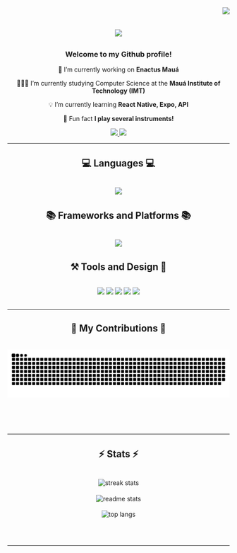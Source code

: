 <img align="right" src="https://visitor-badge.laobi.icu/badge?page_id=luckfero.luckfero" />

<h1 align="center">
    <img src="https://readme-typing-svg.herokuapp.com/?font=Righteous&size=35&center=true&vCenter=true&width=500&height=70&color=FFC0CB&duration=4000&lines=Hi+There!+👋🏻;+I'm+Lucca+Oliveira!;" />
</h1>

<h3 align="center">Welcome to my Github profile! </h3>

<div align="center">
 
🔭 I’m currently working on **Enactus Mauá**

🧑🏻‍💻 I’m currently studying Computer Science at the **Mauá Institute of Technology (IMT)** 
 
💡 I’m currently learning **React Native, Expo, API**

🎸 Fun fact **I play several instruments!**

 </div>
 
<div align="center"> 
  <a href="mailto:luccaoliveira123@gmail.com">
    <img src="https://img.shields.io/badge/Gmail-333333?style=for-the-badge&logo=gmail&logoColor=red" />
  </a>
  <a href="https://www.linkedin.com/in/luccadesouzaoliveira" target="_blank">
    <img src="https://img.shields.io/badge/LinkedIn-0077B5?style=for-the-badge&logo=linkedin&logoColor=white" target="_blank" />
  </a>
</div>

 <hr/>
 
<h2 align="center">💻 Languages 💻</h2>
<br/>
<div align="center">
    <img src="https://skillicons.dev/icons?i=html,css,python,java,mysql,dart,flutter" /><br>
    
</div>
<h2 align="center">📚 Frameworks and Platforms 📚</h2>
<br/>
<div align="center">
    <img src="https://skillicons.dev/icons?i=react,javascript,typescript,vscode,github,git,discord" /><br>
    
</div>
<h2 align="center">⚒️ Tools and Design 🎨</h2>
<br/>
<div align="center">
    <img src="https://img.shields.io/badge/Microsoft_Excel-217346?style=for-the-badge&logo=microsoft-excel&logoColor=white" />
    <img src="https://img.shields.io/badge/Microsoft_PowerPoint-B7472A?style=for-the-badge&logo=microsoft-powerpoint&logoColor=white" />
    <img src="https://img.shields.io/badge/Microsoft_Word-2B579A?style=for-the-badge&logo=microsoft-word&logoColor=white" />
    <img src="https://img.shields.io/badge/figma-%23F24E1E.svg?style=for-the-badge&logo=figma&logoColor=white" />
    <img src="https://img.shields.io/badge/Canva-%2300C4CC.svg?style=for-the-badge&logo=Canva&logoColor=white" />
    
<br>
    
</div>

<br/>
<hr/>

<div align="center">
  <h2>🐍 My Contributions 🐍</h2>
  <br>
  <img alt="snake eating my contributions" src="https://raw.githubusercontent.com/luckfero/luckfero/output/github-contribution-grid-snake.svg" />
  
  <br/><br/><br/>
</div>

<hr/>

<h2 align="center">⚡ Stats ⚡</h2>
<br>
<div align=center>
  <img width=400 align="center" src="https://streak-stats.demolab.com/?user=luckfero&count_private=true&theme=react&border_radius=10" alt="streak stats"/>
    <br>
    <br>
  <img width=400 align="center" src="https://github-readme-stats.vercel.app/api?username=luckfero&count_private=true&show_icons=true&theme=react&rank_icon=github&border_radius=10" alt="readme stats" />
    <br>
    <br>
  <img width=400 align="center" src="https://github-readme-stats.vercel.app/api/top-langs/?username=luckfero&hide=HTML&langs_count=8&layout=compact&theme=react&border_radius=10&size_weight=0.5&count_weight=0.5&exclude_repo=github-readme-stats" alt="top langs" />
</div>

<br/><br/>

<hr/>
